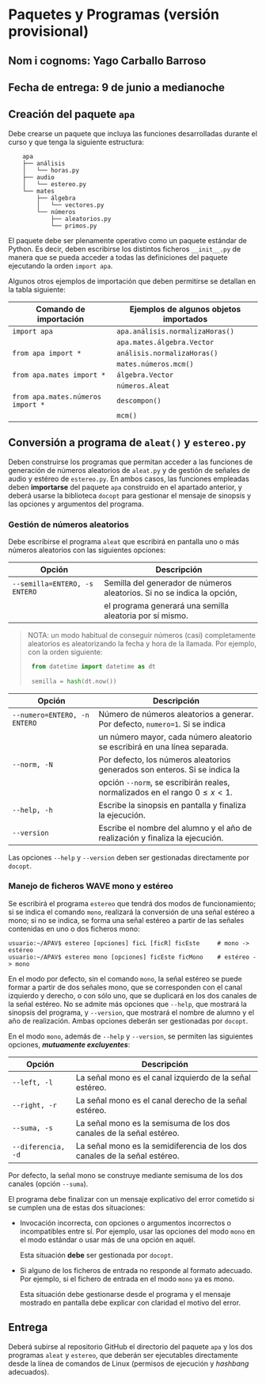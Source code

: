 # Paquetes y Programas (versión provisional)

## Nom i cognoms: Yago Carballo Barroso

## Fecha de entrega: 9 de junio a medianoche

## Creación del paquete `apa`

Debe crearse un paquete que incluya las funciones desarrolladas durante el curso y que tenga la siguiente estructura:

```text
    apa
    ├── análisis
    │   └── horas.py
    ├── audio
    │   └── estereo.py
    └── mates
        ├── álgebra
        │   └── vectores.py
        └── números
            ├── aleatorios.py
            └── primos.py
```

El paquete debe ser plenamente operativo como un paquete estándar de Python. Es decir, deben escribirse los
distintos ficheros `__init__.py` de manera que se pueda acceder a todas las definiciones del paquete ejecutando
la orden `import apa`.

Algunos otros ejemplos de importación que deben permitirse se detallan en la tabla siguiente:

| Comando de importación            | Ejemplos de algunos objetos importados |
| --------------------------------- | -------------------------------------- |
| `import apa`                      | `apa.análisis.normalizaHoras()`        |
|                                   | `apa.mates.álgebra.Vector`             |
| `from apa import *`               | `análisis.normalizaHoras()`            |
|                                   | `mates.números.mcm()`                  |
| `from apa.mates import *`         | `álgebra.Vector`                       |
|                                   | `números.Aleat`                        |
| `from apa.mates.números import *` | `descompon()`                          |
|                                   | `mcm()`                                |

## Conversión a programa de `aleat()` y `estereo.py`

Deben construirse los programas que permitan acceder a las funciones de generación de números aleatorios
de `aleat.py` y de gestión de señales de audio y estéreo de `estereo.py`. En ambos casos, las funciones
empleadas deben **importarse** del paquete `apa` construido en el apartado anterior, y deberá usarse la
biblioteca `docopt` para gestionar el mensaje de sinopsis y las opciones y argumentos del programa.

### Gestión de números aleatorios

Debe escribirse el programa `aleat` que escribirá en pantalla uno o más números aleatorios con las
siguientes opciones:

| Opción                        | Descripción                                                             |
| ----------------------------- | ----------------------------------------------------------------------- |
| `--semilla=ENTERO, -s ENTERO` | Semilla del generador de números aleatorios. Si no se indica la opción, |
|                               | el programa generará una semilla aleatoria por sí mismo.                |

> NOTA: un modo habitual de conseguir números (casi) completamente aleatorios es aleatorizando la fecha
> y hora de la llamada. Por ejemplo, con la orden siguiente:
>
> ```python
>  from datetime import datetime as dt
>  
>  semilla = hash(dt.now())
> ```

| Opción                       | Descripción                                                                   |
| ---------------------------- | ----------------------------------------------------------------------------- |
| `--numero=ENTERO, -n ENTERO` | Número de números aleatorios a generar. Por defecto, `numero=1`. Si se indica |
|                              | un número mayor, cada número aleatorio se escribirá en una línea separada.    |
| `--norm, -N`                 | Por defecto, los números aleatorios generados son enteros. Si se indica la    |
|                              | opción `--norm`, se escribirán reales, normalizados en el rango $0\le x<1$.   |
| `--help, -h`                 | Escribe la sinopsis en pantalla y finaliza la ejecución.                      |
| `--version`                  | Escribe el nombre del alumno y el año de realización y finaliza la ejecución. |

Las opciones `--help` y `--version` deben ser gestionadas directamente por `docopt`.

### Manejo de ficheros WAVE mono y estéreo

Se escribirá el programa `estereo` que tendrá dos modos de funcionamiento; si se indica el comando
`mono`, realizará la conversión de una señal estéreo a mono; si no se indica, se forma una señal
estéreo a partir de las señales contenidas en uno o dos ficheros mono:

```console
usuario:~/APAV$ estereo [opciones] ficL [ficR] ficEste     # mono -> estéreo
usuario:~/APAV$ estereo mono [opciones] ficEste ficMono    # estéreo -> mono
```

En el modo por defecto, sin el comando `mono`, la señal estéreo se puede formar a partir de dos
señales mono, que se corresponden con el canal izquierdo y derecho, o con sólo uno, que se duplicará en
los dos canales de la señal estéreo. No se admite más opciones que `--help`, que mostrará la sinopsis
del programa, y `--version`, que mostrará el nombre de alumno y el año de realización. Ambas opciones
deberán ser gestionadas por `docopt`.

En el modo `mono`, además de `--help` y `--version`, se permiten las siguientes opciones,
***mutuamente excluyentes***:

| Opción                        | Descripción                                                                |
| ----------------------------- | -------------------------------------------------------------------------- |
| `--left, -l`                  | La señal mono es el canal izquierdo de la señal estéreo.                   |
| `--right, -r`                 | La señal mono es el canal derecho de la señal estéreo.                     |
| `--suma, -s`                  | La señal mono es la semisuma de los dos canales de la señal estéreo.       |
| `--diferencia, -d`            | La señal mono es la semidiferencia de los dos canales de la señal estéreo. |

Por defecto, la señal mono se construye mediante semisuma de los dos canales (opción `--suma`).

El programa debe finalizar con un mensaje explicativo del error cometido si se cumplen una de estas dos
situaciones:

- Invocación incorrecta, con opciones o argumentos incorrectos o incompatibles entre sí. Por ejemplo, usar las
  opciones del modo `mono` en el modo estándar o usar más de una opción en aquél.

  Esta situación **debe** ser gestionada por `docopt`.

- Si alguno de los ficheros de entrada no responde al formato adecuado. Por ejemplo, si el fichero de entrada
  en el modo `mono` ya es mono.

  Esta situación debe gestionarse desde el programa y el mensaje mostrado en pantalla debe explicar con
  claridad el motivo del error.

## Entrega

Deberá subirse al repositorio GitHub el directorio del paquete `apa` y los dos programas `aleat` y `estereo`,
que deberán ser ejecutables directamente desde la línea de comandos de Linux (permisos de ejecución y
*hashbang* adecuados).
